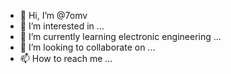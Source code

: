 - 👋 Hi, I’m @7omv
- 👀 I’m interested in ...
- 🌱 I’m currently learning electronic engineering ...
- 💞️ I’m looking to collaborate on ...
- 📫 How to reach me ...

<!---
7omv/7omv is a ✨ special ✨ repository because its `README.md` (this file) appears on your GitHub profile.
You can click the Preview link to take a look at your changes.
--->
